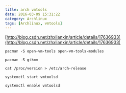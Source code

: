 ```yaml
---
title: arch vmtools
date: 2016-03-09 15:31:22
category: Archlinux
tags: [Archlinux, vmtools]
---
```


[http://blog.csdn.net/zhxlianxin/article/details/17636933](http://blog.csdn.net/zhxlianxin/article/details/17636933)



`pacman -S open-vm-tools open-vm-tools-modules`

`pacman -S gtkmm`

`cat /proc/version > /etc/arch-release`

`systemctl start vmtoolsd`

`systemctl enable vmtoolsd`